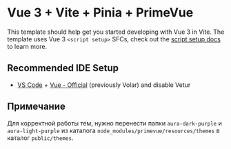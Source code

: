 # Vue 3 + Vite + Pinia + PrimeVue

This template should help get you started developing with Vue 3 in Vite. The template uses Vue 3 `<script setup>` SFCs, check out the [script setup docs](https://v3.vuejs.org/api/sfc-script-setup.html#sfc-script-setup) to learn more.

## Recommended IDE Setup

- [VS Code](https://code.visualstudio.com/) + [Vue - Official](https://marketplace.visualstudio.com/items?itemName=Vue.volar) (previously Volar) and disable Vetur

## Примечание

Для корректной работы тем, нужно перенести папки `aura-dark-purple` и `aura-light-purple` из каталога `node_modules/primevue/resources/themes` в каталог `public/themes`.
